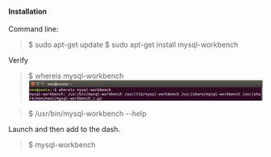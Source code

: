 #### Installation

Command line:

> $ sudo apt-get update
> $ sudo apt-get install mysql-workbench

Verify 

> $ whereis mysql-workbench
![cmd output](https://github.com/nevosial/setups/blob/master/images/verifymysqlwb.png?raw=true "Output")

> $ /usr/bin/mysql-workbench --help


Launch and then add to the dash.

> $ mysql-workbench

